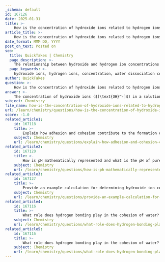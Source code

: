 ```yaml
---
_schema: default
id: 167126
date: 2025-01-31
title: >-
    How is the concentration of hydroxide ions related to hydrogen ions in a solution?
article_title: >-
    How is the concentration of hydroxide ions related to hydrogen ions in a solution?
date_format: MMM DD, YYYY
post_on_text: Posted on
seo:
  title: QuickTakes | Chemistry
  page_description: >-
    The relationship between hydroxide and hydrogen ion concentrations in a solution, described through the water dissociation constant, explaining how they inversely affect each other and their roles in determining pH.
  page_keywords: >-
    hydroxide ions, hydrogen ions, concentration, water dissociation constant, Kw, pH, neutral solution, acidic solution, basic solution, chemistry
author: QuickTakes
question: >-
    How is the concentration of hydroxide ions related to hydrogen ions in a solution?
answer: >-
    The concentration of hydroxide ions ($[\text{OH}^-]$) in a solution is inversely related to the concentration of hydrogen ions ($[\text{H}^+]$) through the water dissociation constant, which is defined as:\n\n$$\nK_w = [\text{H}^+][\text{OH}^-] = 1 \times 10^{-14} \text{ at 25°C}\n$$\n\nThis means that as the concentration of hydrogen ions increases, the concentration of hydroxide ions decreases, and vice versa. For example, if the concentration of hydrogen ions is known, the concentration of hydroxide ions can be calculated using the formula:\n\n$$\n[\text{OH}^-] = \frac{K_w}{[\text{H}^+]}\n$$\n\nFor instance, if the concentration of hydrogen ions is $1 \times 10^{-4}$ M, the concentration of hydroxide ions can be calculated as follows:\n\n$$\n[\text{OH}^-] = \frac{1 \times 10^{-14}}{1 \times 10^{-4}} = 1 \times 10^{-10} \text{ M}\n$$\n\nIn neutral solutions, such as pure water at 25°C, the concentrations of hydrogen ions and hydroxide ions are equal, both approximately $1 \times 10^{-7}$ M, resulting in a neutral pH of 7. In acidic solutions, the concentration of hydrogen ions exceeds that of hydroxide ions, leading to a pH less than 7, while in basic solutions, the concentration of hydroxide ions exceeds that of hydrogen ions, resulting in a pH greater than 7.\n\nThis relationship is crucial for understanding the acidity or basicity of solutions and is fundamental in various chemical and biological processes.
subject: Chemistry
file_name: how-is-the-concentration-of-hydroxide-ions-related-to-hydrogen-ions-in-a-solution.md
url: /learn/chemistry/questions/how-is-the-concentration-of-hydroxide-ions-related-to-hydrogen-ions-in-a-solution
score: -1.0
related_article1:
    id: 167118
    title: >-
        Explain how adhesion and cohesion contribute to the formation of a meniscus in a glass cylinder.
    subject: Chemistry
    url: /learn/chemistry/questions/explain-how-adhesion-and-cohesion-contribute-to-the-formation-of-a-meniscus-in-a-glass-cylinder
related_article2:
    id: 167120
    title: >-
        How is pH mathematically represented and what is the pH of pure water?
    subject: Chemistry
    url: /learn/chemistry/questions/how-is-ph-mathematically-represented-and-what-is-the-ph-of-pure-water
related_article3:
    id: 167127
    title: >-
        Provide an example calculation for determining hydroxide ion concentration from pH.
    subject: Chemistry
    url: /learn/chemistry/questions/provide-an-example-calculation-for-determining-hydroxide-ion-concentration-from-ph
related_article4:
    id: 167116
    title: >-
        What role does hydrogen bonding play in the cohesion of water?
    subject: Chemistry
    url: /learn/chemistry/questions/what-role-does-hydrogen-bonding-play-in-the-cohesion-of-water
related_article5:
    id: 167116
    title: >-
        What role does hydrogen bonding play in the cohesion of water?
    subject: Chemistry
    url: /learn/chemistry/questions/what-role-does-hydrogen-bonding-play-in-the-cohesion-of-water
---
```


&nbsp;